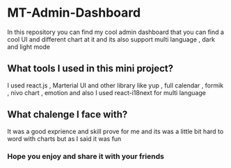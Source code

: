 # MT-Admin-Dashboard
 
 In this repository you can find my cool admin dashboard that you can find a cool UI and different chart at it and its also support multi language , dark and light mode
 
## What tools I used in this mini project?

 I used react.js , Marterial UI and other library like yup , full calendar , formik , nivo chart , emotion and also I used react-i18next for multi language
  
## What chalenge I face with?

 It was a good exprience and skill prove for me and its was a little bit hard to word with charts but as I said it was fun

 ### Hope you enjoy and share it with your friends

